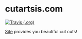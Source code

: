 # cutartsis.com
[![Travis (.org)](https://img.shields.io/clumpytuna/cutartsis.svg)](https://travis-ci.com/clumpytuna/cutartsis.svg)

[Site](http://cutartsis.com) provides you beautiful cut outs!
